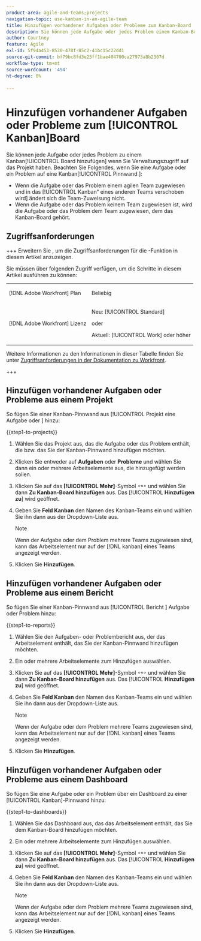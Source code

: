 ```yaml
---
product-area: agile-and-teams;projects
navigation-topic: use-kanban-in-an-agile-team
title: Hinzufügen vorhandener Aufgaben oder Probleme zum Kanban-Board
description: Sie können jede Aufgabe oder jedes Problem einem Kanban-Board hinzufügen, wenn Sie Verwaltungszugriff auf das Projekt haben.
author: Courtney
feature: Agile
exl-id: 5f94a451-8530-478f-85c2-41bc15c22dd1
source-git-commit: bf79bc8fd3e25ff1bae404700ca27973a8b2307d
workflow-type: tm+mt
source-wordcount: '494'
ht-degree: 0%

---
```


# Hinzufügen vorhandener Aufgaben oder Probleme zum [!UICONTROL Kanban]Board

<!-- Audited: 4/2025 -->

Sie können jede Aufgabe oder jedes Problem zu einem Kanban[!UICONTROL Board hinzufügen] wenn Sie Verwaltungszugriff auf das Projekt haben. Beachten Sie Folgendes, wenn Sie eine Aufgabe oder ein Problem auf eine Kanban[!UICONTROL Pinnwand ]:

* Wenn die Aufgabe oder das Problem einem agilen Team zugewiesen und in das [!UICONTROL Kanban“ eines anderen Teams verschoben wird] ändert sich die Team-Zuweisung nicht.
* Wenn die Aufgabe oder das Problem keinem Team zugewiesen ist, wird die Aufgabe oder das Problem dem Team zugewiesen, dem das Kanban-Board gehört.

## Zugriffsanforderungen

+++ Erweitern Sie , um die Zugriffsanforderungen für die -Funktion in diesem Artikel anzuzeigen.

Sie müssen über folgenden Zugriff verfügen, um die Schritte in diesem Artikel ausführen zu können:

<table style="table-layout:auto"> 
 <col> 
 </col> 
 <col> 
 </col> 
 <tbody> 
  <tr> 
   <td role="rowheader">[!DNL Adobe Workfront] Plan</td> 
   <td> <p>Beliebig</p> </td> 
  </tr> 
  <tr> 
   <td role="rowheader">[!DNL Adobe Workfront] Lizenz</td> 
   <td> <p>Neu: [!UICONTROL Standard]</p> 
   oder
   <p>Aktuell: [!UICONTROL Work] oder höher</p> </td> 
  </tr>
 </tbody> 
</table>

Weitere Informationen zu den Informationen in dieser Tabelle finden Sie unter [Zugriffsanforderungen in der Dokumentation zu Workfront](/help/quicksilver/administration-and-setup/add-users/access-levels-and-object-permissions/access-level-requirements-in-documentation.md).

+++

## Hinzufügen vorhandener Aufgaben oder Probleme aus einem Projekt

So fügen Sie einer Kanban-Pinnwand aus [!UICONTROL  Projekt eine Aufgabe oder ] hinzu:

{{step1-to-projects}}

1. Wählen Sie das Projekt aus, das die Aufgabe oder das Problem enthält, die bzw. das Sie der Kanban-Pinnwand hinzufügen möchten.
1. Klicken Sie entweder auf **Aufgaben** oder **Probleme** und wählen Sie dann ein oder mehrere Arbeitselemente aus, die hinzugefügt werden sollen.
1. Klicken Sie auf das **[!UICONTROL Mehr]**-Symbol ![Mehr-Symbol](assets/more-icon.png) und wählen Sie dann **Zu Kanban-Board hinzufügen** aus. Das [!UICONTROL **Hinzufügen zu**] wird geöffnet.
1. Geben Sie **Feld Kanban** den Namen des Kanban-Teams ein und wählen Sie ihn dann aus der Dropdown-Liste aus.

   >[!NOTE]
   >
   >Wenn der Aufgabe oder dem Problem mehrere Teams zugewiesen sind, kann das Arbeitselement nur auf der [!DNL kanban] eines Teams angezeigt werden.

1. Klicken Sie **Hinzufügen**.


## Hinzufügen vorhandener Aufgaben oder Probleme aus einem Bericht

So fügen Sie einer Kanban-Pinnwand aus [!UICONTROL  Bericht ] Aufgabe oder Problem hinzu:

{{step1-to-reports}}

1. Wählen Sie den Aufgaben- oder Problembericht aus, der das Arbeitselement enthält, das Sie der Kanban-Pinnwand hinzufügen möchten.
1. Ein oder mehrere Arbeitselemente zum Hinzufügen auswählen.
1. Klicken Sie auf das **[!UICONTROL Mehr]**-Symbol ![Mehr-Symbol](assets/more-icon.png) und wählen Sie dann **Zu Kanban-Board hinzufügen** aus. Das [!UICONTROL **Hinzufügen zu**] wird geöffnet.
1. Geben Sie **Feld Kanban** den Namen des Kanban-Teams ein und wählen Sie ihn dann aus der Dropdown-Liste aus.

   >[!NOTE]
   >
   >Wenn der Aufgabe oder dem Problem mehrere Teams zugewiesen sind, kann das Arbeitselement nur auf der [!DNL kanban] eines Teams angezeigt werden.

1. Klicken Sie **Hinzufügen**.



## Hinzufügen vorhandener Aufgaben oder Probleme aus einem Dashboard

So fügen Sie eine Aufgabe oder ein Problem über ein Dashboard zu einer [!UICONTROL Kanban]-Pinnwand hinzu:

{{step1-to-dashboards}}

1. Wählen Sie das Dashboard aus, das das Arbeitselement enthält, das Sie dem Kanban-Board hinzufügen möchten.
1. Ein oder mehrere Arbeitselemente zum Hinzufügen auswählen.
1. Klicken Sie auf das **[!UICONTROL Mehr]**-Symbol ![Mehr-Symbol](assets/more-icon.png) und wählen Sie dann **Zu Kanban-Board hinzufügen** aus. Das [!UICONTROL **Hinzufügen zu**] wird geöffnet.
1. Geben Sie **Feld Kanban** den Namen des Kanban-Teams ein und wählen Sie ihn dann aus der Dropdown-Liste aus.

   >[!NOTE]
   >
   >Wenn der Aufgabe oder dem Problem mehrere Teams zugewiesen sind, kann das Arbeitselement nur auf der [!DNL kanban] eines Teams angezeigt werden.

1. Klicken Sie **Hinzufügen**.